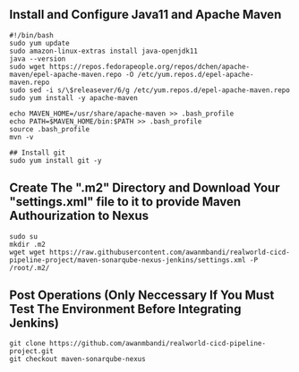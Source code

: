 ## Install and Configure Java11 and Apache Maven
```
#!/bin/bash
sudo yum update
sudo amazon-linux-extras install java-openjdk11
java --version
sudo wget https://repos.fedorapeople.org/repos/dchen/apache-maven/epel-apache-maven.repo -O /etc/yum.repos.d/epel-apache-maven.repo
sudo sed -i s/\$releasever/6/g /etc/yum.repos.d/epel-apache-maven.repo
sudo yum install -y apache-maven

echo MAVEN_HOME=/usr/share/apache-maven >> .bash_profile
echo PATH=$MAVEN_HOME/bin:$PATH >> .bash_profile
source .bash_profile
mvn -v

## Install git
sudo yum install git -y
```

## Create The ".m2" Directory and Download Your "settings.xml" file to it to provide Maven Authourization to Nexus
```
sudo su
mkdir .m2
wget wget https://raw.githubusercontent.com/awanmbandi/realworld-cicd-pipeline-project/maven-sonarqube-nexus-jenkins/settings.xml -P /root/.m2/
```

## Post Operations (Only Neccessary If You Must Test The Environment Before Integrating Jenkins)
```
git clone https://github.com/awanmbandi/realworld-cicd-pipeline-project.git
git checkout maven-sonarqube-nexus
```
